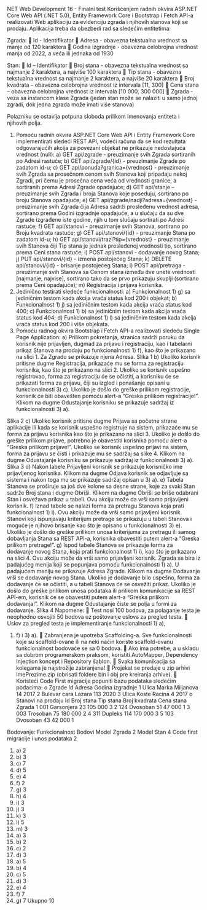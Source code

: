 NET Web Development 16 - Finalni test
Korišćenjem radnih okvira ASP.NET Core Web API (.NET 5.0), Entity Framework Core i 
Bootstrap i Fetch API-a realizovati Web aplikaciju za evidenciju zgrada i njihovih stanova koji se 
prodaju. Aplikacija treba da obezbedi rad sa sledećim entitetima:


Zgrada:
 Id - Identifikator
 Adresa - obavezna tekstualna vrednost sa manje od 120 karaktera
 Godina izgradnje - obavezna celobrojna vrednost manja od 2022, a veća ili jednaka od
1930


Stan:
 Id – Identifikator
 Broj stana - obavezna tekstualna vrednost sa najmanje 2 karaktera, a najviše 100
karaktera
 Tip stana - obavezna tekstualna vrednost sa najmanje 2 karaktera, a najviše 20 karaktera
 Broj kvadrata – obavezna celobrojna vrednost iz intervala [11, 300]
 Cena stana – obavezna celobrojna vrednost iz intervala [10 000, 300 000]
 Zgrada - veza sa instancom klase Zgrada (jedan stan može se nalaziti u samo jednoj
zgradi, dok jedna zgrada može imati više stanova)


Polazniku se ostavlja potpuna sloboda prilikom imenovanja entiteta i njihovih polja.
1) Pomoću radnih okvira ASP.NET Core Web API i Entity Framework Core implementirati sledeći 
REST API, vodeći računa da se kod rezultata odgovarajućih akcija za povezani objekat ne 
prikazuje nedostajuća vrednost (null):
a) GET api/zgrade - preuzimanje svih Zgrada sortiranih po Adresi rastuće;
b) GET api/zgrade/{id} - preuzimanje Zgrade po zadatom id-u;
c) GET api/ponuda?granica={vrednost} - preuzimanje svih Zgrada sa prosečnom cenom
svih Stanova koji pripadaju nekoj Zgradi, pri čemu je prosečna cena veća od vrednosti 
granice, a sortiranih prema Adresi Zgrade opadajuće;
d) GET api/stanje – preuzimanje svih Zgrada i broja Stanova koje poseduju, sortirano po 
broju Stanova opadajuće;
e) GET api/zgrade/nadji?adresa={vrednost} - preuzimanje svih Zgrada čija Adresa sadrži
prosleđenu vrednost adresa, sortirano prema Godini izgradnje opadajuće, a u slučaju da 
su dve Zgrade izgrađene iste godine, njih u tom slučaju sortirati po Adresi rastuće;
f) GET api/stanovi - preuzimanje svih Stanova, sortirano po Broju kvadrata rastuće;
g) GET api/stanovi/{id} - preuzimanje Stana po zadatom id-u;
h) GET api/stanovi/trazi?tip={vrednost} - preuzimanje svih Stanova čiji Tip stana je jednak
prosleđenoj vrednosti tip, sortirano prema Ceni stana rastuće;
i) POST api/stanovi - dodavanje novog Stana;
j) PUT api/stanovi/{id} - izmena postojećeg Stana;
k) DELETE api/stanovi/{id} - brisanje postojećeg Stana;
l) POST api/pretraga - preuzimanje svih Stanova sa Cenom stana između dve unete 
vrednosti [najmanje, najvise], sortirano tako da se prvo prikazuju skuplji (sortirano prema
Ceni opadajuće);
m) Registracija i prijava korisnika.
2) Jedinično testirati sledeće funkcionalnosti:
a) Funkcionalnost 1) g) sa jediničnim testom kada akcija vraća status kod 200 i objekat;
b) Funkcionalnost 1) j) sa jediničnim testom kada akcija vraća status kod 400;
c) Funkcionalnost 1) b) sa jediničnim testom kada akcija vraća status kod 404;
d) Funkcionalnost 1) l) sa jediničnim testom kada akcija vraća status kod 200 i više objekata.
3) Pomoću radnog okvira Bootstrap i Fetch API-a realizovati sledeću Single Page Application:
a) Prilikom pokretanja, stranica sadrži poruku da korisnik nije prijavljen, dugmad za prijavu i 
registraciju, kao i tabelarni prikaz Stanova na prodaju po funkcionalnosti 1) f), kao što je 
prikazano na slici 1. Za Zgradu se prikazuje njena Adresa.
Slika 1
b) Ukoliko korisnik pritisne dugme Registracija, prikazaće mu se forma za registraciju
korisnika, kao što je prikazano na slici 2. Ukoliko se korisnik uspešno registrovao, forma 
za registraciju će se očistiti, a korisniku će se prikazati forma za prijavu, čiji su izgled i 
ponašanje opisani u funkcionalnosti 3) c). Ukoliko je došlo do greške prilikom registracije, 
korisnik će biti obavešten pomoću alert-a “Greska prilikom registracije!”. Klikom na 
dugme Odustajanje korisniku se prikazuje sadržaj iz funkcionalnosti 3) a).
 
Slika 2
c) Ukoliko korisnik pritisne dugme Prijava sa početne strane aplikacije ili kada se korisnik 
uspešno registruje na sistem, prikazaće mu se forma za prijavu korisnika kao što je 
prikazano na slici 3. Ukoliko je došlo do greške prilikom prijave, potrebno je obavestiti 
korisnika pomoću alert-a “Greska prilikom prijave!”. Ukoliko se korisnik uspešno prijavi 
na sistem, forma za prijavu se čisti i prikazuje mu se sadržaj sa slike 4. Klikom na dugme 
Odustajanje korisniku se prikazuje sadržaj iz funkcionalnosti 3) a).
Slika 3
d) Nakon labele Prijavljeni korisnik se prikazuje korisničko ime prijavljenog korisnika. Klikom 
na dugme Odjava korisnik se odjavljuje sa sistema i nakon toga mu se prikazuje sadržaj 
opisan u 3) a).
e) Tabela Stanova se proširuje sa još dve kolone sa desne strane, koje za svaki Stan sadrže
Broj stana i dugme Obriši. Klikom na dugme Obriši se briše odabrani Stan i osvežava 
prikaz u tabeli. Ovu akciju može da vrši samo prijavljeni korisnik.
f) Iznad tabele se nalazi forma za pretragu Stanova koja prati funkcionalnost 1) l). Ovu akciju 
može da vrši samo prijavljeni korisnik. Stanovi koji ispunjavaju kriterijum pretrage se 
prikazuju u tabeli Stanova i moguće je njihovo brisanje kao što je opisano u funkcionalnosti 
3) e). Ukoliko je došlo do greške prilikom unosa kriterijuma za pretragu ili samog 
dobavljanja Stana sa REST API-a, korisnika obavestiti putem alert-a “Greska prilikom 
pretrage!”.
g) Ispod tabele Stanova se prikazuje forma za dodavanje novog Stana, koja prati 
funkcionalnost 1) i), kao što je prikazano na slici 4. Ovu akciju može da vrši samo 
prijavljeni korisnik. Zgrada se bira iz padajućeg menija koji se popunjava pomoću 
funkcionalnosti 1) a). U padajućem meniju se prikazuje Adresa Zgrade. Klikom na dugme 
Dodavanje vrši se dodavanje novog Stana. Ukoliko je dodavanje bilo uspešno, forma za
dodavanje će se očistiti, a u tabeli Stanova će se osvežiti prikaz. Ukoliko je došlo do greške 
prilikom unosa podataka ili prilikom komunikacije sa REST API-em, korisnik će se 
obavestiti putem alert-a “Greska prilikom dodavanja!”. Klikom na dugme Odustajanje
čiste se polja u formi za dodavanje.
Slika 4
Napomene:
 Test nosi 100 bodova, za polaganje testa je neophodno osvojiti 50 
bodova uz poštovanje uslova za pregled testa.
 Uslov za pregled testa je implementiranje funkcionalnosti 1) a), 
1) f) i 3) a).
 Zabranjena je upotreba Scaffolding-a. Sve funkcionalnosti koje su 
scaffold-ovane ili na neki način koriste scaffold-ovanu funkcionalnost 
bodovaće se sa 0 bodova.
 Ako ima potrebe, a u skladu sa dobrom programerskom praksom,
koristiti AutoMapper, Dependency Injection koncept i Repository 
šablon.
 Svaka komunikacija sa kolegama je najstrožije zabranjena!
 Projekat se predaje u zip arhivi ImePrezime.zip (obrisati foldere bin i 
obj pre kreiranja arhive).
 Koristeći Code First migracije popuniti bazu podataka sledećim 
podacima:
o Zgrade
Id Adresa Godina izgradnje
1 Ulica Marka Miljanova 14 2017
2 Bulevar cara Lazara 113 2020
3 Ulica Koste Racina 4 2017
o Stanovi na prodaju
Id Broj stana Tip stana Broj kvadrata Cena
stana Zgrada
1 001 Garsonjera 23 105 000 3
2 124 Dvosoban 51 47 000 1
3 003 Trosoban 75 180 000 2
4 311 Dupleks 114 170 000 3
5 103 Dvosoban 43 42 000 1



Bodovanje:
Funkcionalnost Bodovi
Model Zgrada 2
Model Stan 4
Code first migracije i unos podataka 2
1) a) 2
1) b) 3
1) c) 7
1) d) 5
1) e) 4
1) f) 2
1) g) 3
1) h) 4
1) i) 3
1) j) 3
1) k) 3
1) l) 5
1) m) 3
2) a) 3
2) b) 2
2) c) 2
2) d) 3
3) a) 5
3) b) 4
3) c) 5
3) d) 3
3) e) 4
3) f) 7
3) g) 7
Ukupno 10
